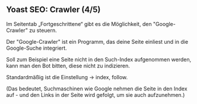 ## Yoast SEO: Crawler (4/5)

Im Seitentab „Fortgeschrittene“ gibt es die Möglichkeit, den "Google-Crawler" zu steuern.

Der "Google-Crawler" ist ein Programm, das deine Seite einliest und in die Google-Suche integriert.

Soll zum Beispiel eine Seite nicht in den Such-Index aufgenommen werden, kann man den Bot bitten, diese nicht zu indizieren.

Standardmäßig ist die Einstellung → index, follow.

(Das bedeutet, Suchmaschinen wie Google nehmen die Seite in den Index auf - und den Links in der Seite wird gefolgt, um sie auch aufzunehmen.)
